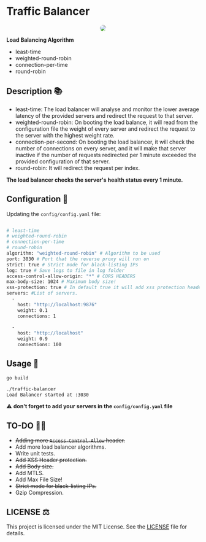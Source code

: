 # Traffic Balancer

<p align="center">
  <img src="https://i.postimg.cc/prDRd08h/logo.gif" style="border-radius:10px;"/>
</p>

**Load Balancing Algorithm**
- least-time
- weighted-round-robin
- connection-per-time
- round-robin

## Description :books:

- least-time: The load balancer will analyse and monitor the lower average latency of the provided servers and redirect the request to that server.
- weighted-round-robin: On booting the load balance, it will read from the configuration file the weight of every server and redirect the request to the server with the highest weight rate.
- connection-per-second: On booting the load balancer, it will check the number of connections on every server, and it will make that server inactive if the number of requests redirected per 1 minute exceeded the provided configuration of that server.
- round-robin: It will redirect the request per index.

**The load balancer checks the server's health status every 1 minute.**

## Configuration :construction:

Updating the `config/config.yaml` file:
```bash

# least-time
# weighted-round-robin
# connection-per-time
# round-robin
algorithm: "weighted-round-robin" # Algorithm to be used
port: 3030 # Port that the reverse proxy will run on
strict: true # Strict mode for black-listing IPs
log: true # Save logs to file in log folder
access-control-allow-origin: "*" # CORS HEADERS
max-body-size: 1024 # Maximum body size!
xss-protection: true # In default true it will add xss protection header to the requested sent from load balancer to the server.
servers: #List of servers.
  - 
    host: "http://localhost:9876"
    weight: 0.1
    connections: 1
  
  - 
    host: "http://localhost"
    weight: 0.9
    connections: 100

```

## Usage :rocket:

```bash
go build
```

```bash
./traffic-balancer 
Load Balancer started at :3030
```

:warning: **don't forget to add your servers in the `config/config.yaml` file**

## TO-DO :man_playing_handball:	
- ~~Adding more `Access-Control-Allow` header.~~
- Add more load balancer algorithms.
- Write unit tests.
- ~~Add XSS Header protection.~~
- ~~Add Body size.~~
- Add MTLS.
- Add Max File Size!
- ~~Strict mode for black-listing IPs.~~
- Gzip Compression.

## LICENSE :balance_scale:

This project is licensed under the MIT License. See the [LICENSE](https://github.com/AAVision/traffic-balancer/blob/main/LICENSE) file for details.